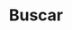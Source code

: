 ---
title: "Buscar" # in any language you want
layout: "search" # is necessary
# url: "/archive"
# description: "Description for Search"
summary: "search"
placeholder: "Busca algún texto específico."
---